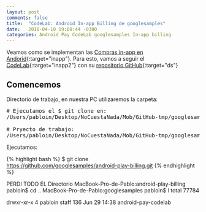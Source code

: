 ```yaml
---
layout: post
comments: false
title:  "CodeLab: Android In-app Billing de googlesamples"
date:   2016-04-10 19:08:44 -0300
categories: Android Pay CodeLab googlesamples In-app billing
---
```

Veamos como se implementan las [Compras in-app en Andorid](https://developer.android.com/google/play/billing/billing_integrate.html){:target="inapp"}. Para esto, vamos a seguir el [CodeLab](https://developer.android.com/training/in-app-billing/preparing-iab-app.html){:target="inapp2"} con su [repositorio GitHub](https://github.com/googlesamples/android-play-billing/tree/master/TrivialDrive){:target="ds"}


## Comencemos

Directorio de trabajo, en nuestra PC utilizaremos la carpeta:

<pre>
# Ejecutamos el $ git clone en:
/Users/pabloin/Desktop/NoCuestaNada/Mob/GitHub-tmp/googlesamples

# Pryecto de trabajo:
/Users/pabloin/Desktop/NoCuestaNada/Mob/GitHub-tmp/googlesamples/android-play-billing/TrivialDrive
</pre>

Ejecutamos:

{% highlight bash %}
$ git clone https://github.com/googlesamples/android-play-billing.git
{% endhighlight %}



PERDI TODO EL Directorio
MacBook-Pro-de-Pablo:android-play-billing pabloin$ cd ..
MacBook-Pro-de-Pablo:googlesamples pabloin$ l
total 77784

drwxr-xr-x   4 pabloin  staff       136 Jun 29 14:38 android-pay-codelab
